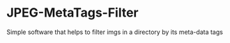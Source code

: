 # JPEG-MetaTags-Filter
Simple software that helps to filter imgs in a directory by its meta-data tags
